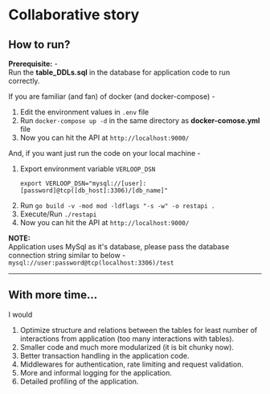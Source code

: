 # Collaborative story

## How to run?
**Prerequisite:** - <br>
Run the **table_DDLs.sql** in the database for application code to run correctly.


If you are familiar (and fan) of docker (and docker-compose) - 
1. Edit the environment values in `.env` file
2. Run `docker-compose up -d` in the same directory as **docker-comose.yml** file
3. Now you can hit the API at `http://localhost:9000/`

And, if you want just run the code on your local machine - 
1. Export environment variable `VERLOOP_DSN`
    ```
    export VERLOOP_DSN="mysql://[user]:[password]@tcp([db_host]:3306)/[db_name]"
    ```
2. Run `go build -v -mod mod -ldflags "-s -w" -o restapi . `
3. Execute/Run `./restapi`
4. Now you can hit the API at `http://localhost:9000/`

**NOTE:**<br>
Application uses MySql as it's database, please pass the database connection string similar to below - <br>
`mysql://user:password@tcp(localhost:3306)/test`

---
## With more time...
I would 
1. Optimize structure and relations between the tables for least number of interactions from application (too many interactions with tables).
2. Smaller code and much more modularized (it is bit chunky now).
3. Better transaction handling in the application code.
4. Middlewares for authentication, rate limiting and request validation.
5. More and informal logging for the application.
6. Detailed profiling of the application.
